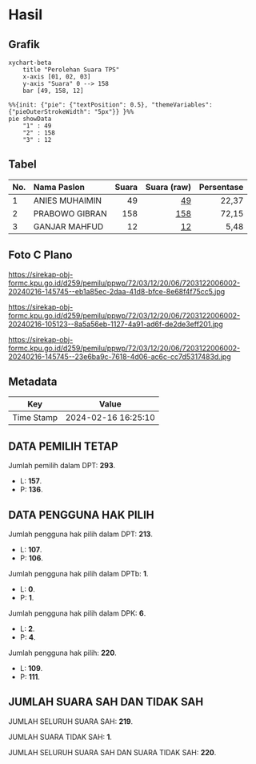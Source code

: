 # Hasil

## Grafik

```mermaid
xychart-beta
    title "Perolehan Suara TPS"
    x-axis [01, 02, 03]
    y-axis "Suara" 0 --> 158
    bar [49, 158, 12]
```

```mermaid
%%{init: {"pie": {"textPosition": 0.5}, "themeVariables": {"pieOuterStrokeWidth": "5px"}} }%%
pie showData
    "1" : 49
    "2" : 158
    "3" : 12
```

## Tabel

| No. | Nama Paslon    | Suara | Suara (raw) | Persentase |
|:--- |:-------------- | -----:| -----------:| ----------:|
| 1   | ANIES MUHAIMIN | 49    | [49][p-1]   | 22,37      |
| 2   | PRABOWO GIBRAN | 158   | [158][p-2]  | 72,15      |
| 3   | GANJAR MAHFUD  | 12    | [12][p-3]   | 5,48       |


[p-1]: https://github.com/gigit-pemilu/pemilu-2024-72-sulawesi-tengah/blob/main/pilpres/hitung-suara/sub/72-sulawesi-tengah/sub/03-donggala/sub/12-balaesang/sub/2006-labean/sub/002-tps/sub/paslon-1.txt
[p-2]: https://github.com/gigit-pemilu/pemilu-2024-72-sulawesi-tengah/blob/main/pilpres/hitung-suara/sub/72-sulawesi-tengah/sub/03-donggala/sub/12-balaesang/sub/2006-labean/sub/002-tps/sub/paslon-2.txt
[p-3]: https://github.com/gigit-pemilu/pemilu-2024-72-sulawesi-tengah/blob/main/pilpres/hitung-suara/sub/72-sulawesi-tengah/sub/03-donggala/sub/12-balaesang/sub/2006-labean/sub/002-tps/sub/paslon-3.txt

## Foto C Plano

https://sirekap-obj-formc.kpu.go.id/d259/pemilu/ppwp/72/03/12/20/06/7203122006002-20240216-145745--eb1a85ec-2daa-41d8-bfce-8e68f4f75cc5.jpg

https://sirekap-obj-formc.kpu.go.id/d259/pemilu/ppwp/72/03/12/20/06/7203122006002-20240216-105123--8a5a56eb-1127-4a91-ad6f-de2de3eff201.jpg

https://sirekap-obj-formc.kpu.go.id/d259/pemilu/ppwp/72/03/12/20/06/7203122006002-20240216-145745--23e6ba9c-7618-4d06-ac6c-cc7d5317483d.jpg


## Metadata

| Key        | Value               |
| ---------- | ------------------- |
| Time Stamp | 2024-02-16 16:25:10 |


## DATA PEMILIH TETAP

Jumlah pemilih dalam DPT: **293**.
 * L: **157**.
 * P: **136**.

## DATA PENGGUNA HAK PILIH

Jumlah pengguna hak pilih dalam DPT: **213**.
 * L: **107**.
 * P: **106**.

Jumlah pengguna hak pilih dalam DPTb: **1**.
 * L: **0**.
 * P: **1**.

Jumlah pengguna hak pilih dalam DPK: **6**.
 * L: **2**.
 * P: **4**.

Jumlah pengguna hak pilih: **220**.
 * L: **109**.
 * P: **111**.

## JUMLAH SUARA SAH DAN TIDAK SAH

JUMLAH SELURUH SUARA SAH: **219**.

JUMLAH SUARA TIDAK SAH: **1**.

JUMLAH SELURUH SUARA SAH DAN SUARA TIDAK SAH: **220**.


